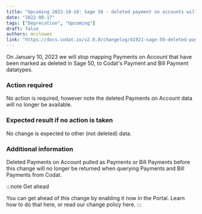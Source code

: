 ```yaml
---
title: "Upcoming 2022-10-10: Sage 50 - deleted payment on accounts will be soft deleted  "
date: "2022-08-17"
tags: ["Deprecation", "Upcoming"]
draft: false
authors: mcclowes
link: "https://docs.codat.io/v2.0.0/changelog/41921-sage-50-deleted-payment-on-accounts-soft-deleted"
---
```


On January 10, 2023 we will stop mapping Payments on Account that have been marked as deleted in Sage 50, to Codat's Payment and Bill Payment datatypes.

<!--truncate-->

### Action required

No action is required, however note the deleted Payments on Account data will no longer be available.

### Expected result if no action is taken

No change is expected to other (not deleted) data.

### Additional information

Deleted Payments on Account pulled as Payments or Bill Payments before this change will no longer be returned when querying Payments and Bill Payments from Codat.

:::note Get ahead

You can get ahead of this change by enabling it now in the Portal. Learn how to do that here, or read our change policy here.
:::
